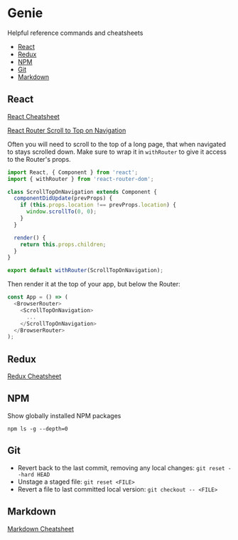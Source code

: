 # Genie
Helpful reference commands and cheatsheets

* [React](#react)
* [Redux](#redux)
* [NPM](#npm)
* [Git](#git)
* [Markdown](#markdown)

## React 

[React Cheatsheet](https://devhints.io/react)

[React Router Scroll to Top on Navigation](https://github.com/ReactTraining/react-router/blob/master/packages/react-router-dom/docs/guides/scroll-restoration.md)

Often you will need to scroll to the top of a long page, that when navigated to stays scrolled down. Make sure to wrap it in `withRouter` to give it access to the Router's props.
```js
import React, { Component } from 'react';
import { withRouter } from 'react-router-dom';

class ScrollTopOnNavigation extends Component {
  componentDidUpdate(prevProps) {
    if (this.props.location !== prevProps.location) {
      window.scrollTo(0, 0);
    }
  }

  render() {
    return this.props.children;
  }
}

export default withRouter(ScrollTopOnNavigation);
``` 
Then render it at the top of your app, but below the Router:

```js
const App = () => (
  <BrowserRouter>
    <ScrollTopOnNavigation>
      ...
    </ScrollTopOnNavigation>
  </BrowserRouter>
);
```

## Redux 

[Redux Cheatsheet](https://devhints.io/redux)

## NPM

Show globally installed NPM packages

```shell
npm ls -g --depth=0
```

## Git

* Revert back to the last commit, removing any local changes: `git reset --hard HEAD`
* Unstage a staged file: `git reset <FILE>`
* Revert a file to last committed local version: `git checkout -- <FILE>`

## Markdown

[Markdown Cheatsheet](https://github.com/adam-p/markdown-here/wiki/Markdown-Cheatsheet)

